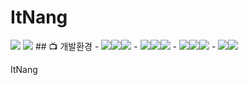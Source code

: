 # ItNang
<img src="ItNang/src/main/webapp/resources/project/image/Logo/여기있냥.png">
<img src="[https://img.shields.io/badge/UTF 8-EA2328?style=for-the-badge](https://file.notion.so/f/f/1b4a8a95-776e-4cd0-8762-53cc324afc1f/d6dc629a-d4b9-45df-b507-7b51146b1f1a/%EC%8D%B8%EB%84%AC%EC%9D%B4%EB%AF%B8%EC%A7%80.png">
## 📺 개발환경
- <img src="https://img.shields.io/badge/Framework-%23121011?style=for-the-badge"><img src="https://img.shields.io/badge/springboot-6DB33F?style=for-the-badge&logo=springboot&logoColor=white"><img src="https://img.shields.io/badge/2.7.13-515151?style=for-the-badge">
- <img src="https://img.shields.io/badge/Build-%23121011?style=for-the-badge"><img src="https://img.shields.io/badge/Gradle-02303A?style=for-the-badge&logo=Gradle&logoColor=white"><img src="https://img.shields.io/badge/7.1.1-515151?style=for-the-badge">
- <img src="https://img.shields.io/badge/Language-%23121011?style=for-the-badge"><img src="https://img.shields.io/badge/java-%23ED8B00?style=for-the-badge&logo=openjdk&logoColor=white"><img src="https://img.shields.io/badge/11-515151?style=for-the-badge">
- <img src="https://img.shields.io/badge/Project Encoding-%23121011?style=for-the-badge"><img src="https://img.shields.io/badge/UTF 8-EA2328?style=for-the-badge">

ItNang
